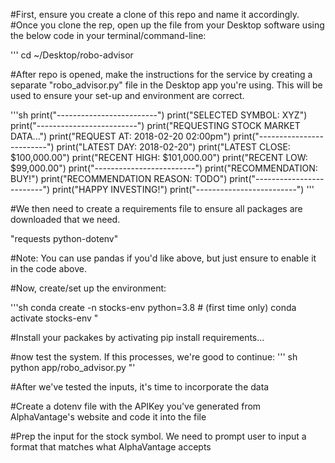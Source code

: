 #First, ensure you create a clone of this repo and name it accordingly. 
#Once you clone the rep, open up the file from your Desktop software using the below code in your terminal/command-line:

''' cd ~/Desktop/robo-advisor

#After repo is opened, make the instructions for the service by creating a separate "robo_advisor.py" file in the Desktop app you're using. This will be used to ensure your set-up and environment are correct.

'''sh
print("-------------------------")
print("SELECTED SYMBOL: XYZ")
print("-------------------------")
print("REQUESTING STOCK MARKET DATA...")
print("REQUEST AT: 2018-02-20 02:00pm")
print("-------------------------")
print("LATEST DAY: 2018-02-20")
print("LATEST CLOSE: $100,000.00")
print("RECENT HIGH: $101,000.00")
print("RECENT LOW: $99,000.00")
print("-------------------------")
print("RECOMMENDATION: BUY!")
print("RECOMMENDATION REASON: TODO")
print("-------------------------")
print("HAPPY INVESTING!")
print("-------------------------")
'''


#We then need to create a requirements file to ensure all packages are downloaded that we need.

"requests
python-dotenv"

#Note: You can use pandas if you'd like above, but just ensure to enable it in the code above.

#Now, create/set up the environment:

'''sh
conda create -n stocks-env python=3.8 # (first time only)
conda activate stocks-env
"

#Install your packakes by activating pip install requirements...

#now test the system. If this processes, we're good to continue:
''' sh
python app/robo_advisor.py
"'

#After we've tested the inputs, it's time to incorporate the data

#Create a dotenv file with the APIKey you've generated from AlphaVantage's website and code it into the file

#Prep the input for the stock symbol. We need to prompt user to input a format that matches what AlphaVantage accepts






